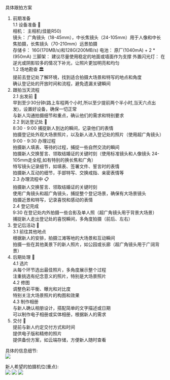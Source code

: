 具体跟拍方案  
1. 前期准备  
1.1 设备准备 🎥  
相机： 主相机(佳能R50)  
镜头： 广角镜头（18-45mm），中长焦镜头（24-105mm）用于人像和中长焦拍摄，长焦镜头（70-210mm）远景拍摄  
存储卡： 16G(170MB/s)和128G(200MB/s)
电池： 原厂(1040mA) + 2 * (950mA) 
三脚架： 建议尽量使用稳定的地面或墙面作为支撑
外置闪光灯： 在逆光或阴影较多的情况下补光，让照片更加明亮和均匀  
1.2 场地勘查 🏛️  
提前去登记处了解环境，找到适合拍摄大场景和特写的地点和角度  
确认登记处的开放时间和流程，避免遗漏关键瞬间  
2. 跟拍当天流程  
2.1 出发前 🚗  
早到至少30分钟(路上车程两个小时,所以至少提前两个半小时,当天六点出发)，设置好设备，确保一切正常  
与新人沟通拍摄细节和重点，确认他们的需求和特别要求    
2.2 到达登记处 🌄    
8:30 - 9:00 捕捉新人到达的瞬间，记录他们的表情   
拍摄登记处外观大场景照片，以及新人进入登记处的照片（使用超广角镜头）   
9:00 - 9:30 办理过程   
拍摄新人填表、等待的过程，捕捉一些自然交流的瞬间    
拍摄新人交换誓言、领取结婚证的关键时刻（使用标准镜头和人像镜头 24-105mm走全程,如有特别的换长焦和广角）  
特写镜头记录细节，如填表、签署文件、誓言时的表情    
拍摄新人互动的细节，手部特写、交换戒指、亲密表情等  
2.3 办理流程中 📋  
拍摄新人交换誓言、领取结婚证的关键时刻  
使用广角镜头和超广角镜头，捕捉整个登记场景，确保有大场景镜头  
拍摄近景和特写，记录喜悦和感动的表情  
2.4 登记完成  
9:30 在登记处内外拍摄一些合影及单人照（超广角镜头用于背景大场景）  
捕捉新人走出登记处的喜悦瞬间，多角度拍摄（前后、左右）  
3. 登记后活动 🥂  
3.1 前往其他地点  
根据新人的安排，拍摄江滩等地的大场景和互动瞬间  
拍摄一些在其他美景下的新人照片，如公园或长廊（超广角镜头用于广阔背景）   
4. 后期处理 🎨  
4.1 选片  
从每个环节选出最佳照片，多角度展示整个过程   
注重挑选有纪念意义的照片，特别是大场景照片  
4.2 修图  
调整色彩平衡、曝光和对比度  
特别关注大场景照片的构图和效果   
4.3 制作相册   
与新人确认相册设计，搭配简单的文字描述或日期  
可以制作电子相册或实体相册，根据新人的需求    
5. 交付 🎁   
提前与新人约定交付方式和时间  
提供电子版和精修的照片   
提供备份方案，如云端存储，方便新人随时查看    



具体的信息细节:  
![](./imgs/dengji.jpg)   

新人希望的拍摄机位(重点):  
![](./imgs/1.jpg)
![](./imgs/2.jpg)
![](./imgs/3.jpg)
